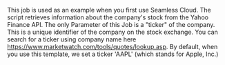 This job is used as an example when you first use Seamless Cloud.
The script retrieves information about the company's stock from the Yahoo Finance API.
The only Parameter of this Job is a "ticker" of the company. This is a unique identifier of the company on the stock exchange. You can search for a ticker using company name here https://www.marketwatch.com/tools/quotes/lookup.asp.
By default, when you use this template, we set a ticker 'AAPL' (which stands for Apple, Inc.)